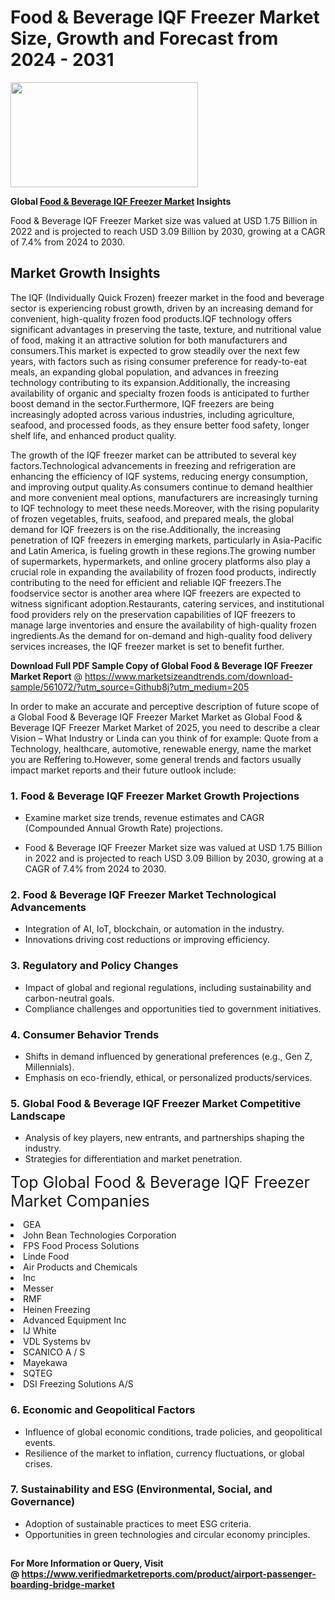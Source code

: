 <H1>Food & Beverage IQF Freezer Market Size, Growth and Forecast from 2024 - 2031</H1><img class="aligncenter size-medium wp-image-584254" src="https://thirdeyenews.in/wp-content/uploads/2024/09/Global-Market-Research-300x168.jpeg" alt="" width="300" height="168" /><p><strong>Global&nbsp;<a href="https://www.marketsizeandtrends.com/download-sample/561072/?utm_source=Github8j?utm_medium=205">Food & Beverage IQF Freezer Market</a> Insights</strong></p><p>Food & Beverage IQF Freezer Market size was valued at USD 1.75 Billion in 2022 and is projected to reach USD 3.09 Billion by 2030, growing at a CAGR of 7.4% from 2024 to 2030.</p><p><h2>Market Growth Insights</h2> <p>The IQF (Individually Quick Frozen) freezer market in the food and beverage sector is experiencing robust growth, driven by an increasing demand for convenient, high-quality frozen food products.IQF technology offers significant advantages in preserving the taste, texture, and nutritional value of food, making it an attractive solution for both manufacturers and consumers.This market is expected to grow steadily over the next few years, with factors such as rising consumer preference for ready-to-eat meals, an expanding global population, and advances in freezing technology contributing to its expansion.Additionally, the increasing availability of organic and specialty frozen foods is anticipated to further boost demand in the sector.Furthermore, IQF freezers are being increasingly adopted across various industries, including agriculture, seafood, and processed foods, as they ensure better food safety, longer shelf life, and enhanced product quality.</p> <p>The growth of the IQF freezer market can be attributed to several key factors.Technological advancements in freezing and refrigeration are enhancing the efficiency of IQF systems, reducing energy consumption, and improving output quality.As consumers continue to demand healthier and more convenient meal options, manufacturers are increasingly turning to IQF technology to meet these needs.Moreover, with the rising popularity of frozen vegetables, fruits, seafood, and prepared meals, the global demand for IQF freezers is on the rise.Additionally, the increasing penetration of IQF freezers in emerging markets, particularly in Asia-Pacific and Latin America, is fueling growth in these regions.The growing number of supermarkets, hypermarkets, and online grocery platforms also play a crucial role in expanding the availability of frozen food products, indirectly contributing to the need for efficient and reliable IQF freezers.The foodservice sector is another area where IQF freezers are expected to witness significant adoption.Restaurants, catering services, and institutional food providers rely on the preservation capabilities of IQF freezers to manage large inventories and ensure the availability of high-quality frozen ingredients.As the demand for on-demand and high-quality food delivery services increases, the IQF freezer market is set to benefit further.</p> <p><span class=""><strong>Download Full PDF Sample Copy of Global Food & Beverage IQF Freezer Market Report</strong> @ <a href="https://www.marketsizeandtrends.com/download-sample/561072/?utm_source=Github8j?utm_medium=205" target="_blank">https://www.marketsizeandtrends.com/download-sample/561072/?utm_source=Github8j?utm_medium=205</a></span></p><p>In order to make an accurate and perceptive description of future scope of a Global&nbsp;Food & Beverage IQF Freezer Market Market as Global&nbsp;Food & Beverage IQF Freezer Market Market of 2025, you need to describe a clear Vision &ndash; What Industry or Linda can you think of for example: Quote from a Technology, healthcare, automotive, renewable energy, name the market you are Reffering to.However, some general trends and factors usually impact market reports and their future outlook include:</p><h3>1.&nbsp;<strong>Food & Beverage IQF Freezer Market Growth Projections</strong></h3><ul><li>Examine market size trends, revenue estimates and CAGR (Compounded Annual Growth Rate) projections.</li><li><p>Food & Beverage IQF Freezer Market size was valued at USD 1.75 Billion in 2022 and is projected to reach USD 3.09 Billion by 2030, growing at a CAGR of 7.4% from 2024 to 2030.</p></li></ul><h3>2.&nbsp;<strong>Food & Beverage IQF Freezer Market Technological Advancements</strong></h3><ul><li>Integration of AI, IoT, blockchain, or automation in the industry.</li><li>Innovations driving cost reductions or improving efficiency.</li></ul><h3>3.&nbsp;<strong>Regulatory and Policy Changes</strong></h3><ul><li>Impact of global and regional regulations, including sustainability and carbon-neutral goals.</li><li>Compliance challenges and opportunities tied to government initiatives.</li></ul><h3>4.&nbsp;<strong>Consumer Behavior Trends</strong></h3><ul><li>Shifts in demand influenced by generational preferences (e.g., Gen Z, Millennials).</li><li>Emphasis on eco-friendly, ethical, or personalized products/services.</li></ul><h3>5.&nbsp;<strong>Global Food & Beverage IQF Freezer Market Competitive Landscape</strong></h3><ul><li>Analysis of key players, new entrants, and partnerships shaping the industry.</li><li>Strategies for differentiation and market penetration.</li></ul><p data-pm-slice="1 1 []"><span style="color: inherit; font-family: inherit; font-size: 25px;">Top Global Food & Beverage IQF Freezer Market Companies</span></p><div class="" data-test-id=""><p><li>GEA</li><li> John Bean Technologies Corporation</li><li> FPS Food Process Solutions</li><li> Linde Food</li><li> Air Products and Chemicals</li><li> Inc</li><li> Messer</li><li> RMF</li><li> Heinen Freezing</li><li> Advanced Equipment Inc</li><li> IJ White</li><li> VDL Systems bv</li><li> SCANICO A / S</li><li> Mayekawa</li><li> SQTEG</li><li> DSI Freezing Solutions A/S</li></p></div><h3>6.&nbsp;<strong>Economic and Geopolitical Factors</strong></h3><ul><li>Influence of global economic conditions, trade policies, and geopolitical events.</li><li>Resilience of the market to inflation, currency fluctuations, or global crises.</li></ul><h3>7.&nbsp;<strong>Sustainability and ESG (Environmental, Social, and Governance)</strong></h3><ul><li>Adoption of sustainable practices to meet ESG criteria.</li><li>Opportunities in green technologies and circular economy principles.</li></ul><h2><strong style="font-size: 14px;">For More Information or Query, Visit @&nbsp;</strong><a style="background-color: #ffffff; font-size: 14px;" href="https://www.marketsizeandtrends.com/report/food-beverage-iqf-freezer-market/" target="_blank">https://www.verifiedmarketreports.com/product/airport-passenger-boarding-bridge-market</a></h2>